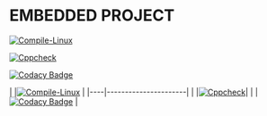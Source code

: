 # EMBEDDED PROJECT

[![Compile-Linux](https://github.com/Raghavendraam219/Emd-c-project/actions/workflows/Compile.yml/badge.svg)](https://github.com/Raghavendraam219/Emd-c-project/actions/workflows/Compile.yml)

[![Cppcheck](https://github.com/Raghavendraam219/Emd-c-project/actions/workflows/CodeQuality.yml/badge.svg)](https://github.com/Raghavendraam219/Emd-c-project/actions/workflows/CodeQuality.yml)

[![Codacy Badge](https://app.codacy.com/project/badge/Grade/c7c41873a61c4839927181b8cd71b323)](https://www.codacy.com/gh/Raghavendraam219/Emd-c-project/dashboard?utm_source=github.com&amp;utm_medium=referral&amp;utm_content=Raghavendraam219/Emd-c-project&amp;utm_campaign=Badge_Grade)


| |[![Compile-Linux](https://github.com/Raghavendraam219/Emd-c-project/actions/workflows/Compile.yml/badge.svg)](https://github.com/Raghavendraam219/Emd-c-project/actions/workflows/Compile.yml)
 | 
|----|----------------------|
| |[![Cppcheck](https://github.com/Raghavendraam219/Emd-c-project/actions/workflows/CodeQuality.yml/badge.svg)](https://github.com/Raghavendraam219/Emd-c-project/actions/workflows/CodeQuality.yml)|
| |
[![Codacy Badge](https://app.codacy.com/project/badge/Grade/c7c41873a61c4839927181b8cd71b323)](https://www.codacy.com/gh/Raghavendraam219/Emd-c-project/dashboard?utm_source=github.com&amp;utm_medium=referral&amp;utm_content=Raghavendraam219/Emd-c-project&amp;utm_campaign=Badge_Grade) |

